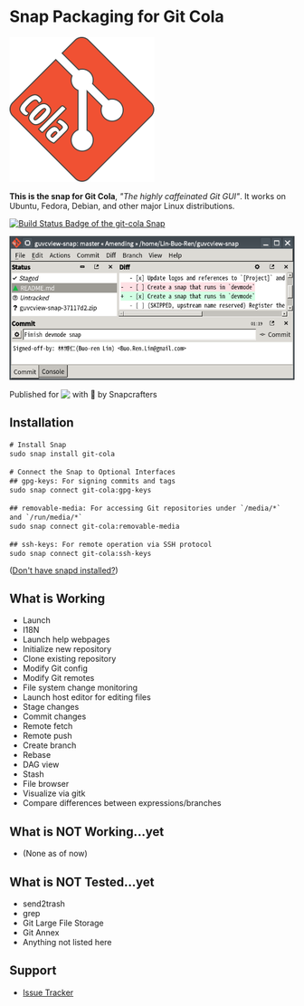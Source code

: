 # Snap Packaging for Git Cola

![Icon of Git Cola](gui/icon.png "Icon of Git Cola")

**This is the snap for Git Cola**, *"The highly caffeinated Git GUI"*. It works on Ubuntu, Fedora, Debian, and other major Linux distributions.

[![Build Status Badge of the `git-cola` Snap](https://build.snapcraft.io/badge/Lin-Buo-Ren/git-cola-snap.svg "Build Status of the `git-cola` snap")](https://build.snapcraft.io/user/Lin-Buo-Ren/git-cola-snap)

![Screenshot of the Snapped Application](screenshots/view-main-amending.png "Screenshot of the Snapped Application")

Published for <img src="http://anything.codes/slack-emoji-for-techies/emoji/tux.png" align="top" width="24" /> with 💝 by Snapcrafters

## Installation

```
# Install Snap
sudo snap install git-cola

# Connect the Snap to Optional Interfaces
## gpg-keys: For signing commits and tags
sudo snap connect git-cola:gpg-keys

## removable-media: For accessing Git repositories under `/media/*` and `/run/media/*`
sudo snap connect git-cola:removable-media

## ssh-keys: For remote operation via SSH protocol
sudo snap connect git-cola:ssh-keys

```

([Don't have snapd installed?](https://snapcraft.io/docs/core/install))

## What is Working

- Launch
- I18N
- Launch help webpages
- Initialize new repository
- Clone existing repository
- Modify Git config
- Modify Git remotes
- File system change monitoring
- Launch host editor for editing files
- Stage changes
- Commit changes
- Remote fetch
- Remote push
- Create branch
- Rebase
- DAG view
- Stash
- File browser
- Visualize via gitk
- Compare differences between expressions/branches

## What is NOT Working...yet

- (None as of now)

## What is NOT Tested...yet

- send2trash
- grep
- Git Large File Storage
- Git Annex
- Anything not listed here

## Support

- [Issue Tracker](https://github.com/Lin-Buo-Ren/git-cola-snap/issues)
